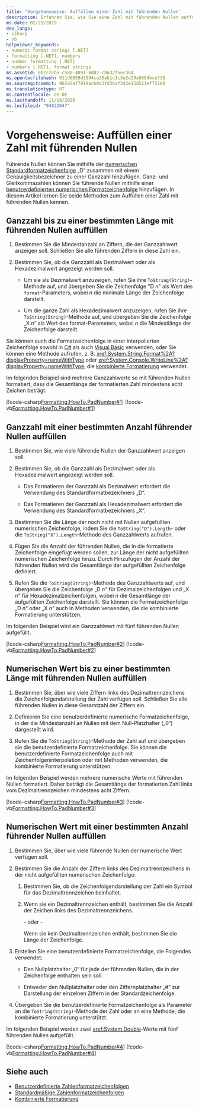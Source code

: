 ```yaml
---
title: 'Vorgehensweise: Auffüllen einer Zahl mit führenden Nullen'
description: Erfahren Sie, wie Sie eine Zahl mit führenden Nullen auffüllen. Fügen Sie führende Nullen zu ganzen Zahlen oder numerischen Werten bis zu einer bestimmten Gesamtlänge oder einer bestimmten Anzahl führender Nullen hinzu.
ms.date: 02/25/2019
dev_langs:
- csharp
- vb
helpviewer_keywords:
- numeric format strings [.NET]
- formatting [.NET], numbers
- number formatting [.NET]
- numbers [.NET], format strings
ms.assetid: 0b2c2cb5-c580-4891-8d81-cb632f5ec384
ms.openlocfilehash: 911d6059d3594ca35eb1c1c3e2d29a5684bce738
ms.sourcegitcommit: 965a5af7918acb0a3fd3baf342e15d511ef75188
ms.translationtype: HT
ms.contentlocale: de-DE
ms.lasthandoff: 11/18/2020
ms.locfileid: "94822047"
---
```

# <a name="how-to-pad-a-number-with-leading-zeros"></a>Vorgehensweise: Auffüllen einer Zahl mit führenden Nullen

Führende Nullen können Sie mithilfe der [numerischen Standardformatzeichenfolge](standard-numeric-format-strings.md) „D“ zusammen mit einem Genauigkeitsbezeichner zu einer Ganzzahl hinzufügen. Ganz- und Gleitkommazahlen können Sie führende Nullen mithilfe einer [benutzerdefinierten numerischen Formatzeichenfolge](custom-numeric-format-strings.md) hinzufügen. In diesem Artikel lernen Sie beide Methoden zum Auffüllen einer Zahl mit führenden Nullen kennen.

## <a name="to-pad-an-integer-with-leading-zeros-to-a-specific-length"></a>Ganzzahl bis zu einer bestimmten Länge mit führenden Nullen auffüllen

1. Bestimmen Sie die Mindestanzahl an Ziffern, die der Ganzzahlwert anzeigen soll. Schließen Sie alle führenden Ziffern in diese Zahl ein.

1. Bestimmen Sie, ob die Ganzzahl als Dezimalwert oder als Hexadezimalwert angezeigt werden soll.

    - Um sie als Dezimalwert anzuzeigen, rufen Sie ihre `ToString(String)`-Methode auf, und übergeben Sie die Zeichenfolge "D *n*" als Wert des `format`-Parameters, wobei *n* die minimale Länge der Zeichenfolge darstellt.

    - Um die ganze Zahl als Hexadezimalwert anzuzeigen, rufen Sie ihre `ToString(String)`-Methode auf, und übergeben Sie die Zeichenfolge „X *n*“ als Wert des format-Parameters, wobei *n* die Mindestlänge der Zeichenfolge darstellt.

Sie können auch die Formatzeichenfolge in einer interpolierten Zeichenfolge sowohl in [C#](../../csharp/language-reference/tokens/interpolated.md) als auch [Visual Basic](../../visual-basic/programming-guide/language-features/strings/interpolated-strings.md) verwenden, oder Sie können eine Methode aufrufen, z. B. <xref:System.String.Format%2A?displayProperty=nameWithType> oder <xref:System.Console.WriteLine%2A?displayProperty=nameWithType>, die [kombinierte Formatierung](composite-formatting.md) verwendet.

Im folgenden Beispiel sind mehrere Ganzzahlwerte so mit führenden Nullen formatiert, dass die Gesamtlänge der formatierten Zahl mindestens acht Zeichen beträgt.

[!code-csharp[Formatting.HowTo.PadNumber#1](../../../samples/snippets/csharp/VS_Snippets_CLR/Formatting.HowTo.PadNumber/cs/Pad1.cs#1)]
[!code-vb[Formatting.HowTo.PadNumber#1](../../../samples/snippets/visualbasic/VS_Snippets_CLR/Formatting.HowTo.PadNumber/vb/Pad1.vb#1)]

## <a name="to-pad-an-integer-with-a-specific-number-of-leading-zeros"></a>Ganzzahl mit einer bestimmten Anzahl führender Nullen auffüllen

1. Bestimmen Sie, wie viele führende Nullen der Ganzzahlwert anzeigen soll.

1. Bestimmen Sie, ob die Ganzzahl als Dezimalwert oder als Hexadezimalwert angezeigt werden soll.

    - Das Formatieren der Ganzzahl als Dezimalwert erfordert die Verwendung des Standardformatbezeichners „D“.

    - Das Formatieren der Ganzzahl als Hexadezimalwert erfordert die Verwendung des Standardformatbezeichners „X“.

1. Bestimmen Sie die Länge der noch nicht mit Nullen aufgefüllten numerischen Zeichenfolge, indem Sie die `ToString("D").Length`- oder die `ToString("X").Length`-Methode des Ganzzahlwerts aufrufen.

1. Fügen Sie die Anzahl der führenden Nullen, die in die formatierte Zeichenfolge eingefügt werden sollen, zur Länge der nicht aufgefüllten numerischen Zeichenfolge hinzu. Durch Hinzufügen der Anzahl der führenden Nullen wird die Gesamtlänge der aufgefüllten Zeichenfolge definiert.

1. Rufen Sie die `ToString(String)`-Methode des Ganzzahlwerts auf, und übergeben Sie die Zeichenfolge „D *n*“ für Dezimalzeichenfolgen und „X *n*“ für Hexadezimalzeichenfolgen, wobei *n* die Gesamtlänge der aufgefüllten Zeichenfolge darstellt. Sie können die Formatzeichenfolge „D *n*“ oder „X *n*“ auch in Methoden verwenden, die die kombinierte Formatierung unterstützen.

Im folgenden Beispiel wird ein Ganzzahlwert mit fünf führenden Nullen aufgefüllt.

[!code-csharp[Formatting.HowTo.PadNumber#2](../../../samples/snippets/csharp/VS_Snippets_CLR/Formatting.HowTo.PadNumber/cs/Pad1.cs#2)]
[!code-vb[Formatting.HowTo.PadNumber#2](../../../samples/snippets/visualbasic/VS_Snippets_CLR/Formatting.HowTo.PadNumber/vb/Pad1.vb#2)]

## <a name="to-pad-a-numeric-value-with-leading-zeros-to-a-specific-length"></a>Numerischen Wert bis zu einer bestimmten Länge mit führenden Nullen auffüllen

1. Bestimmen Sie, über wie viele Ziffern links des Dezimaltrennzeichens die Zeichenfolgendarstellung der Zahl verfügen soll. Schließen Sie alle führenden Nullen in diese Gesamtzahl der Ziffern ein.

1. Definieren Sie eine benutzerdefinierte numerische Formatzeichenfolge, in der die Mindestanzahl an Nullen mit dem Null-Platzhalter („0“) dargestellt wird.

1. Rufen Sie die `ToString(String)`-Methode der Zahl auf und übergeben sie die benutzerdefinierte Formatzeichenfolge. Sie können die benutzerdefinierte Formatzeichenfolge auch mit Zeichenfolgeninterpolation oder mit Methoden verwenden, die kombinierte Formatierung unterstützen.

Im folgenden Beispiel werden mehrere numerische Werte mit führenden Nullen formatiert. Daher beträgt die Gesamtlänge der formatierten Zahl links vom Dezimaltrennzeichen mindestens acht Ziffern.

[!code-csharp[Formatting.HowTo.PadNumber#3](../../../samples/snippets/csharp/VS_Snippets_CLR/Formatting.HowTo.PadNumber/cs/Pad1.cs#3)]
[!code-vb[Formatting.HowTo.PadNumber#3](../../../samples/snippets/visualbasic/VS_Snippets_CLR/Formatting.HowTo.PadNumber/vb/Pad1.vb#3)]

## <a name="to-pad-a-numeric-value-with-a-specific-number-of-leading-zeros"></a>Numerischen Wert mit einer bestimmten Anzahl führender Nullen auffüllen

1. Bestimmen Sie, über wie viele führende Nullen der numerische Wert verfügen soll.

1. Bestimmen Sie die Anzahl der Ziffern links des Dezimaltrennzeichens in der nicht aufgefüllten numerischen Zeichenfolge:

    1. Bestimmen Sie, ob die Zeichenfolgendarstellung der Zahl ein Symbol für das Dezimaltrennzeichen beinhaltet.

    1. Wenn sie ein Dezimaltrennzeichen enthält, bestimmen Sie die Anzahl der Zeichen links des Dezimaltrennzeichens.

         - oder -

         Wenn sie kein Dezimaltrennzeichen enthält, bestimmen Sie die Länge der Zeichenfolge.

1. Erstellen Sie eine benutzerdefinierte Formatzeichenfolge, die Folgendes verwendet:

    - Den Nullplatzhalter „0“ für jede der führenden Nullen, die in der Zeichenfolge enthalten sein soll.

    - Entweder den Nullplatzhalter oder den Ziffernplatzhalter „#“ zur Darstellung der einzelnen Ziffern in der Standardzeichenfolge.

1. Übergeben Sie die benutzerdefinierte Formatzeichenfolge als Parameter an die `ToString(String)`-Methode der Zahl oder an eine Methode, die kombinierte Formatierung unterstützt.

Im folgenden Beispiel werden zwei <xref:System.Double>-Werte mit fünf führenden Nullen aufgefüllt.

[!code-csharp[Formatting.HowTo.PadNumber#4](../../../samples/snippets/csharp/VS_Snippets_CLR/Formatting.HowTo.PadNumber/cs/Pad1.cs#4)]
[!code-vb[Formatting.HowTo.PadNumber#4](../../../samples/snippets/visualbasic/VS_Snippets_CLR/Formatting.HowTo.PadNumber/vb/Pad1.vb#4)]

## <a name="see-also"></a>Siehe auch

- [Benutzerdefinierte Zahlenformatzeichenfolgen](custom-numeric-format-strings.md)
- [Standardmäßige Zahlenformatzeichenfolgen](standard-numeric-format-strings.md)
- [Kombinierte Formatierung](composite-formatting.md)
